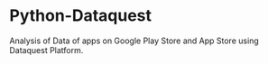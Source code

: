 # Python-Dataquest
Analysis of Data of apps on Google Play Store and App Store using Dataquest Platform.
